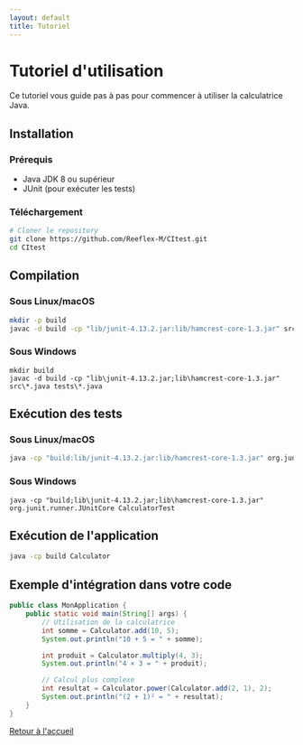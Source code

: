 ```yaml
---
layout: default
title: Tutoriel
---
```


# Tutoriel d'utilisation

Ce tutoriel vous guide pas à pas pour commencer à utiliser la calculatrice Java.

## Installation

### Prérequis

- Java JDK 8 ou supérieur
- JUnit (pour exécuter les tests)

### Téléchargement

```bash
# Cloner le repository
git clone https://github.com/Reeflex-M/CItest.git
cd CItest
```

## Compilation

### Sous Linux/macOS

```bash
mkdir -p build
javac -d build -cp "lib/junit-4.13.2.jar:lib/hamcrest-core-1.3.jar" src/*.java tests/*.java
```

### Sous Windows

```batch
mkdir build
javac -d build -cp "lib\junit-4.13.2.jar;lib\hamcrest-core-1.3.jar" src\*.java tests\*.java
```

## Exécution des tests

### Sous Linux/macOS

```bash
java -cp "build:lib/junit-4.13.2.jar:lib/hamcrest-core-1.3.jar" org.junit.runner.JUnitCore CalculatorTest
```

### Sous Windows

```batch
java -cp "build;lib\junit-4.13.2.jar;lib\hamcrest-core-1.3.jar" org.junit.runner.JUnitCore CalculatorTest
```

## Exécution de l'application

```bash
java -cp build Calculator
```

## Exemple d'intégration dans votre code

```java
public class MonApplication {
    public static void main(String[] args) {
        // Utilisation de la calculatrice
        int somme = Calculator.add(10, 5);
        System.out.println("10 + 5 = " + somme);

        int produit = Calculator.multiply(4, 3);
        System.out.println("4 × 3 = " + produit);

        // Calcul plus complexe
        int resultat = Calculator.power(Calculator.add(2, 1), 2);
        System.out.println("(2 + 1)² = " + resultat);
    }
}
```

[Retour à l'accueil](index.html)
